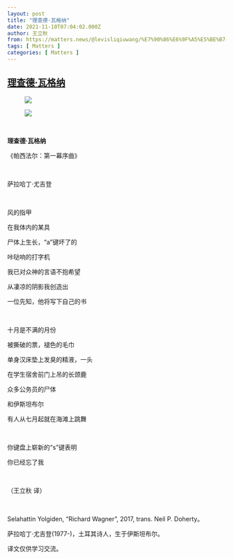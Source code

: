 ```yaml
---
layout: post
title: "理查德·瓦格纳"
date: 2021-11-10T07:04:02.000Z
author: 王立秋
from: https://matters.news/@levisliqiuwang/%E7%90%86%E6%9F%A5%E5%BE%B7-%E7%93%A6%E6%A0%BC%E7%BA%B3-bafyreic7h5nsj54b5ff5xzvffxd4quknozchvcxlt2lnwaneyfap567uaq
tags: [ Matters ]
categories: [ Matters ]
---
```

<!--1636527842000-->
[理查德·瓦格纳](https://matters.news/@levisliqiuwang/%E7%90%86%E6%9F%A5%E5%BE%B7-%E7%93%A6%E6%A0%BC%E7%BA%B3-bafyreic7h5nsj54b5ff5xzvffxd4quknozchvcxlt2lnwaneyfap567uaq)
------

<div>
<figure class="image"><img src="https://assets.matters.news/embed/275b38a5-c79b-4bc2-bdaa-2d677212aa14.png" data-asset-id="275b38a5-c79b-4bc2-bdaa-2d677212aa14" referrerpolicy="no-referrer"><figcaption><span></span></figcaption></figure><figure class="image"><img src="https://assets.matters.news/embed/10d65717-7525-4342-af8a-47c2f3bdb052.png" data-asset-id="10d65717-7525-4342-af8a-47c2f3bdb052" referrerpolicy="no-referrer"><figcaption><span></span></figcaption></figure><p><br></p><p><strong>理查德·瓦格纳</strong></p><p>《帕西法尔：第一幕序曲》</p><p><br></p><p>萨拉哈丁·尤吉登</p><p><br></p><p>风的指甲</p><p>在我体内的某具</p><p>尸体上生长，“a”键坏了的</p><p>咔哒响的打字机</p><p>我已对众神的言语不抱希望</p><p>从凄凉的阴影我创造出</p><p>一位先知，他将写下自己的书</p><p><br></p><p>十月是不满的月份</p><p>被撕破的票，褪色的毛巾</p><p>单身汉床垫上发臭的精液，一头</p><p>在学生宿舍前门上吊的长颈鹿</p><p>众多公务员的尸体</p><p>和伊斯坦布尔</p><p>有人从七月起就在海滩上跳舞</p><p><br></p><p>你键盘上崭新的“s”键表明</p><p>你已经忘了我</p><p><br></p><p>（王立秋 译）</p><p><br></p><p>Selahattin Yolgiden, “Richard Wagner”, 2017, trans. Neil P. Doherty。</p><p>萨拉哈丁·尤吉登(1977-)，土耳其诗人，生于伊斯坦布尔。</p><p>译文仅供学习交流。</p>
</div>
